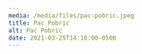 ```yaml
---
media: /media/files/pac-pobric.jpeg
title: Pac Pobric
alt: Pac Pobric
date: 2021-03-25T14:18:00-0500
---
```

